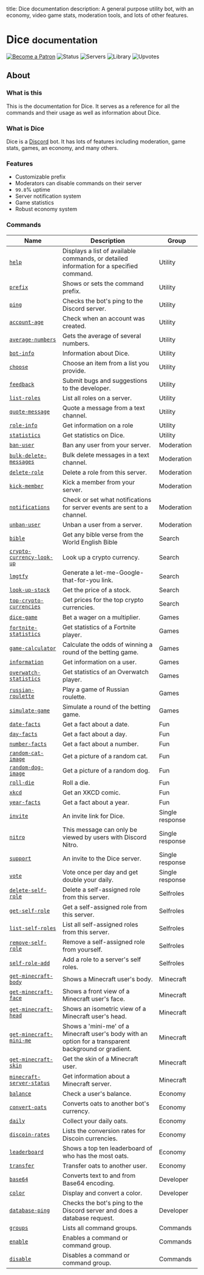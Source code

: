 title: Dice documentation
description: A general purpose utility bot, with an economy, video game stats, moderation tools, and lots of other features.

# Dice <small>documentation</small>

[![Become a Patron](https://img.shields.io/badge/become%20a-patron-orange.svg)](https://www.patreon.com/bePatron?u=6109069&redirect_uri=https%3A%2F%2Fdice.js.org%2F&utm_medium=widget) ![Status](https://discordbots.org/api/widget/status/388191157869477888.svg?noavatar=true) ![Servers](https://discordbots.org/api/widget/servers/388191157869477888.svg?noavatar=true) ![Library](https://discordbots.org/api/widget/lib/388191157869477888.svg?noavatar=true) ![Upvotes](https://discordbots.org/api/widget/upvotes/388191157869477888.svg?noavatar=true)

## About

### What is this

This is the documentation for Dice. It serves as a reference for all the commands and their usage as well as information about Dice.

### What is Dice

Dice is a [Discord](https://discordapp.com) bot. It has lots of features including moderation, game stats, games, an economy, and many others.

### Features

* Customizable prefix
* Moderators can disable commands on their server
* `99.8`% uptime
* Server notification system
* Game statistics
* Robust economy system

### Commands

| Name                                                                     | Description                                                                                           | Group           |
|--------------------------------------------------------------------------|-------------------------------------------------------------------------------------------------------|-----------------|
| [`help`](/commands/utility/help)                                         | Displays a list of available commands, or detailed information for a specified command.               | Utility         |
| [`prefix`](/commands/utility/prefix)                                     | Shows or sets the command prefix.                                                                     | Utility         |
| [`ping`](/commands/utility/ping)                                         | Checks the bot's ping to the Discord server.                                                          | Utility         |
| [`account-age`](/commands/utility/account-age)                           | Check when an account was created.                                                                    | Utility         |
| [`average-numbers`](/commands/utility/average-numbers)                   | Gets the average of several numbers.                                                                  | Utility         |
| [`bot-info`](/commands/utility/bot-info)                                 | Information about Dice.                                                                               | Utility         |
| [`choose`](/commands/utility/choose)                                     | Choose an item from a list you provide.                                                               | Utility         |
| [`feedback`](/commands/utility/feedback)                                 | Submit bugs and suggestions to the developer.                                                         | Utility         |
| [`list-roles`](/commands/utility/list-roles)                             | List all roles on a server.                                                                           | Utility         |
| [`quote-message`](/commands/utility/quote-message)                       | Quote a message from a text channel.                                                                  | Utility         |
| [`role-info`](/commands/utility/role-info)                               | Get information on a role                                                                             | Utility         |
| [`statistics`](/commands/utility/statistics)                             | Get statistics on Dice.                                                                               | Utility         |
| [`ban-user`](/commands/moderation/ban-user)                              | Ban any user from your server.                                                                        | Moderation      |
| [`bulk-delete-messages`](/commands/moderation/bulk-delete-messages)      | Bulk delete messages in a text channel.                                                               | Moderation      |
| [`delete-role`](/commands/moderation/delete-role)                        | Delete a role from this server.                                                                       | Moderation      |
| [`kick-member`](/commands/moderation/kick-member)                        | Kick a member from your server.                                                                       | Moderation      |
| [`notifications`](/commands/moderation/notifications)                    | Check or set what notifications for server events are sent to a channel.                              | Moderation      |
| [`unban-user`](/commands/moderation/unban-user)                          | Unban a user from a server.                                                                           | Moderation      |
| [`bible`](/commands/search/bible)                                        | Get any bible verse from the World English Bible                                                      | Search          |
| [`crypto-currency-look-up`](/commands/search/crypto-currency-look-up)    | Look up a crypto currency.                                                                            | Search          |
| [`lmgtfy`](/commands/search/lmgtfy)                                      | Generate a let-me-Google-that-for-you link.                                                           | Search          |
| [`look-up-stock`](/commands/search/look-up-stock)                        | Get the price of a stock.                                                                             | Search          |
| [`top-crypto-currencies`](/commands/search/top-crypto-currencies)        | Get prices for the top crypto currencies.                                                             | Search          |
| [`dice-game`](/commands/games/dice-game)                                 | Bet a wager on a multiplier.                                                                          | Games           |
| [`fortnite-statistics`](/commands/games/fortnite-statistics)             | Get statistics of a Fortnite player.                                                                  | Games           |
| [`game-calculator`](/commands/games/game-calculator)                     | Calculate the odds of winning a round of the betting game.                                            | Games           |
| [`information`](/commands/games/information)                             | Get information on a user.                                                                            | Games           |
| [`overwatch-statistics`](/commands/games/overwatch-statistics)           | Get statistics of an Overwatch player.                                                                | Games           |
| [`russian-roulette`](/commands/games/russian-roulette)                   | Play a game of Russian roulette.                                                                      | Games           |
| [`simulate-game`](/commands/games/simulate-game)                         | Simulate a round of the betting game.                                                                 | Games           |
| [`date-facts`](/commands/fun/date-facts)                                 | Get a fact about a date.                                                                              | Fun             |
| [`day-facts`](/commands/fun/day-facts)                                   | Get a fact about a day.                                                                               | Fun             |
| [`number-facts`](/commands/fun/number-facts)                             | Get a fact about a number.                                                                            | Fun             |
| [`random-cat-image`](/commands/fun/random-cat-image)                     | Get a picture of a random cat.                                                                        | Fun             |
| [`random-dog-image`](/commands/fun/random-dog-image)                     | Get a picture of a random dog.                                                                        | Fun             |
| [`roll-die`](/commands/fun/roll-die)                                     | Roll a die.                                                                                           | Fun             |
| [`xkcd`](/commands/fun/xkcd)                                             | Get an XKCD comic.                                                                                    | Fun             |
| [`year-facts`](/commands/fun/year-facts)                                 | Get a fact about a year.                                                                              | Fun             |
| [`invite`](/commands/single-response/invite)                             | An invite link for Dice.                                                                              | Single response |
| [`nitro`](/commands/single-response/nitro)                               | This message can only be viewed by users with Discord Nitro.                                          | Single response |
| [`support`](/commands/single-response/support)                           | An invite to the Dice server.                                                                         | Single response |
| [`vote`](/commands/single-response/vote)                                 | Vote once per day and get double your daily.                                                          | Single response |
| [`delete-self-role`](/commands/selfroles/delete-self-role)               | Delete a self-assigned role from this server.                                                         | Selfroles       |
| [`get-self-role`](/commands/selfroles/get-self-role)                     | Get a self-assigned role from this server.                                                            | Selfroles       |
| [`list-self-roles`](/commands/selfroles/list-self-roles)                 | List all self-assigned roles from this server.                                                        | Selfroles       |
| [`remove-self-role`](/commands/selfroles/remove-self-role)               | Remove a self-assigned role from yourself.                                                            | Selfroles       |
| [`self-role-add`](/commands/selfroles/self-role-add)                     | Add a role to a server's self roles.                                                                  | Selfroles       |
| [`get-minecraft-body`](/commands/minecraft/get-minecraft-body)           | Shows a Minecraft user's body.                                                                        | Minecraft       |
| [`get-minecraft-face`](/commands/minecraft/get-minecraft-face)           | Shows a front view of a Minecraft user's face.                                                        | Minecraft       |
| [`get-minecraft-head`](/commands/minecraft/get-minecraft-head)           | Shows an isometric view of a Minecraft user's head.                                                   | Minecraft       |
| [`get-minecraft-mini-me`](/commands/minecraft/get-minecraft-mini-me)     | Shows a 'mini-me' of a Minecraft user's body with an option for a transparent background or gradient. | Minecraft       |
| [`get-minecraft-skin`](/commands/minecraft/get-minecraft-skin)           | Get the skin of a Minecraft user.                                                                     | Minecraft       |
| [`minecraft-server-status`](/commands/minecraft/minecraft-server-status) | Get information about a Minecraft server.                                                             | Minecraft       |
| [`balance`](/commands/economy/balance)                                   | Check a user's balance.                                                                               | Economy         |
| [`convert-oats`](/commands/economy/convert-oats)                         | Converts oats to another bot's currency.                                                              | Economy         |
| [`daily`](/commands/economy/daily)                                       | Collect your daily oats.                                                                              | Economy         |
| [`discoin-rates`](/commands/economy/discoin-rates)                       | Lists the conversion rates for Discoin currencies.                                                    | Economy         |
| [`leaderboard`](/commands/economy/leaderboard)                           | Shows a top ten leaderboard of who has the most oats.                                                 | Economy         |
| [`transfer`](/commands/economy/transfer)                                 | Transfer oats to another user.                                                                        | Economy         |
| [`base64`](/commands/developer/base64)                                   | Converts text to and from Base64 encoding.                                                            | Developer       |
| [`color`](/commands/developer/color)                                     | Display and convert a color.                                                                          | Developer       |
| [`database-ping`](/commands/developer/database-ping)                     | Checks the bot's ping to the Discord server and does a database request.                              | Developer       |
| [`groups`](/commands/commands/groups)                                    | Lists all command groups.                                                                             | Commands        |
| [`enable`](/commands/commands/enable)                                    | Enables a command or command group.                                                                   | Commands        |
| [`disable`](/commands/commands/disable)                                  | Disables a command or command group.                                                                  | Commands        |
